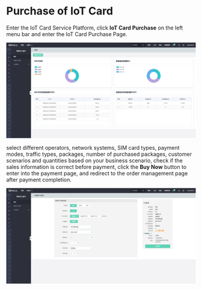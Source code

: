
# Purchase of IoT Card

Enter the IoT Card Service Platform, click **IoT Card Purchase** on the left menu bar and enter the IoT Card Purchase Page.

![物联网卡购买](../../../../image/Query-Card-Service/0.png)

select different operators, network systems, SIM card types, payment modes, traffic types, packages, number of purchased packages, customer scenarios and quantities based on your business scenario, check if the sales information is correct before payment, click the **Buy Now** button to enter into the payment page, and redirect to the order management page after payment completion.

![物联网卡购买](../../../../image/Query-Card-Service/1.png)

